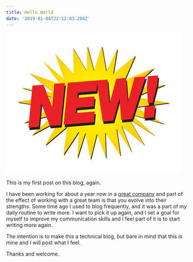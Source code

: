 ```yaml
---
title: Hello World
date: '2019-01-04T22:12:03.284Z'
---
```


![New Stuff](./new.jpg)

This is my first post on this blog, again.

I have been working for about a year now in a [great company](http://pipelinedeals.com/) and part of
the effect of working with a great team is that you evolve into their strengths. Some time ago I used to blog
frequently, and it was a part of my daily routine to write more. I want to pick it up again, and I set a goal for myself
to improve my communication skills and I feel part of it is to start writing more again.

The intention is to make this a technical blog, but bare in mind that this is mine and I will post what I feel.

Thanks and welcome.
